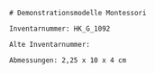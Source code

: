 
            # Demonstrationsmodelle Montessori
    
            Inventarnummer: HK_G_1092
    
            Alte Inventarnummer: 
    
            Abmessungen: 2,25 x 10 x 4 cm
            